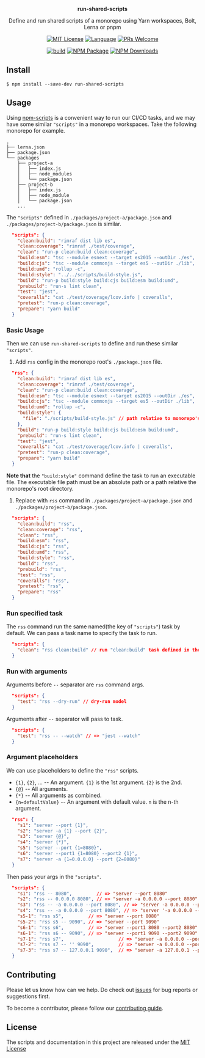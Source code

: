 <p align="center"><strong>run-shared-scripts</strong></p>
<p align="center">Define and run shared scripts of a monorepo using Yarn workspaces, Bolt, Lerna or pnpm</p>

<p align="center">
<a href="/LICENSE"><img src="https://img.shields.io/github/license/bubkoo/run-shared-scripts?style=flat-square" alt="MIT License"></a>
<a href="https://www.typescriptlang.org"><img alt="Language" src="https://img.shields.io/badge/language-TypeScript-blue.svg?style=flat-square"></a>
<a href="https://github.com/bubkoo/run-shared-scripts/pulls"><img alt="PRs Welcome" src="https://img.shields.io/badge/PRs-Welcome-brightgreen.svg?style=flat-square"></a>
</p>

<p align="center">
<a href="https://github.com/bubkoo/run-shared-scripts/actions/workflows/ci.yml"><img alt="build" src="https://img.shields.io/github/actions/workflow/status/bubkoo/run-shared-scripts/ci.yml?branch=master&logo=github&style=flat-square"></a>
<a href="https://www.npmjs.com/package/run-shared-scripts"><img alt="NPM Package" src="https://img.shields.io/npm/v/run-shared-scripts.svg?style=flat-square"></a>
<a href="https://www.npmjs.com/package/run-shared-scripts"><img alt="NPM Downloads" src="https://img.shields.io/npm/dm/run-shared-scripts?logo=npm&style=flat-square"></a>
</p>

## Install
```shell
$ npm install --save-dev run-shared-scripts
```

## Usage

Using [npm-scripts](https://docs.npmjs.com/misc/scripts) is a convenient way to run our CI/CD tasks, and we may have some similar `"scripts"` in a monorepo workspaces. Take the following monorepo for example.

```
.
├── lerna.json
├── package.json
└── packages
    ├── project-a
    │   ├── index.js
    │   ├── node_modules
    │   └── package.json
    ├── project-b
    │   ├── index.js
    │   ├── node_module
    │   └── package.json
    ...
```

The `"scripts"` defined in `./packages/project-a/package.json` and `./packages/project-b/package.json` is similar.

```json
  "scripts": {
    "clean:build": "rimraf dist lib es",
    "clean:coverage": "rimraf ./test/coverage",
    "clean": "run-p clean:build clean:coverage",
    "build:esm": "tsc --module esnext --target es2015 --outDir ./es",
    "build:cjs": "tsc --module commonjs --target es5 --outDir ./lib",
    "build:umd": "rollup -c",
    "build:style": "../../scripts/build-style.js",
    "build": "run-p build:style build:cjs build:esm build:umd",
    "prebuild": "run-s lint clean",
    "test": "jest",
    "coveralls": "cat ./test/coverage/lcov.info | coveralls",
    "pretest": "run-p clean:coverage",
    "prepare": "yarn build"
  }
```

### Basic Usage

Then we can use `run-shared-scripts` to define and run these similar `"scripts"`.

1. Add `rss` config in the monorepo root's `./package.json` file.
   
```json
  "rss": {
    "clean:build": "rimraf dist lib es",
    "clean:coverage": "rimraf ./test/coverage",
    "clean": "run-p clean:build clean:coverage",
    "build:esm": "tsc --module esnext --target es2015 --outDir ./es",
    "build:cjs": "tsc --module commonjs --target es5 --outDir ./lib",
    "build:umd": "rollup -c",
    "build:style": {
      "file": "./scripts/build-style.js" // path relative to monorepo's root directory
    },
    "build": "run-p build:style build:cjs build:esm build:umd",
    "prebuild": "run-s lint clean",
    "test": "jest",
    "coveralls": "cat ./test/coverage/lcov.info | coveralls",
    "pretest": "run-p clean:coverage",
    "prepare": "yarn build"
  }
```

**Note that** the `"build:style"` command define the task to run an executable file. The executable file path must be an absolute path or a path relative the monorepo's root directory.

1. Replace with `rss` command in `./packages/project-a/package.json` and `./packages/project-b/package.json`.

```json
  "scripts": {
    "clean:build": "rss",
    "clean:coverage": "rss",
    "clean": "rss",
    "build:esm": "rss",
    "build:cjs": "rss",
    "build:umd": "rss",
    "build:style": "rss",
    "build": "rss",
    "prebuild": "rss",
    "test": "rss",
    "coveralls": "rss",
    "pretest": "rss",
    "prepare": "rss"
  }
```

### Run specified task

The `rss` command run the same named(the key of `"scripts"`) task by default. We can pass a task name to specify the task to run.

```json
  "scripts": {
    "clean": "rss clean:build" // run "clean:build" task defined in the "rss" config
  }
```

### Run with arguments

Arguments before `--` separator are `rss` command args.

```json
  "scripts": {
    "test": "rss --dry-run" // dry-run model
  }
```

Arguments after  `--` separator will pass to task.

```json
  "scripts": {
    "test": "rss -- --watch" // => "jest --watch"
  }
```

### Argument placeholders

We can use placeholders to define the `"rss"` scripts.

- `{1}`, `{2}`, ... -- An argument. `{1}` is the 1st argument. `{2}` is the 2nd.
- `{@}` -- All arguments.
- `{*}` -- All arguments as combined.
- `{n=defaultValue}` -- An argument with default value. `n` is the n-th argument.

```json
  "rss": {
    "s1": "server --port {1}",
    "s2": "server -a {1} --port {2}",
    "s3": "server {@}",
    "s4": "server {*}",
    "s5": "server --port {1=8080}",
    "s6": "server --port1 {1=8080} --port2 {1}",
    "s7": "server -a {1=0.0.0.0} --port {2=8080}"
  }
```

Then pass your args in the `"scripts"`.

```json
  "scripts": {
    "s1": "rss -- 8080",         // => "server --port 8080"
    "s2": "rss -- 0.0.0.0 8080", // => "server -a 0.0.0.0 --port 8080"
    "s3": "rss -- -a 0.0.0.0 --port 8080", // => "server -a 0.0.0.0 --port 8080"
    "s4": "rss -- -a 0.0.0.0 --port 8080", // => "server '-a 0.0.0.0 --port 8080'"
    "s5-1": "rss s5",         // => "server --port 8080"
    "s5-2": "rss s5 -- 9090", // => "server --port 9090"
    "s6-1": "rss s6",         // => "server --port1 8080 --port2 8080"
    "s6-1": "rss s6 -- 9090", // => "server --port1 9090 --port2 9090"
    "s7-1": "rss s7",                    // => "server -a 0.0.0.0 --port 8080"
    "s7-2": "rss s7 -- '' 9090",         // => "server -a 0.0.0.0 --port 9090"
    "s7-3": "rss s7 -- 127.0.0.1 9090",  // => "server -a 127.0.0.1 --port 9090"
  }
```

## Contributing

Please let us know how can we help. Do check out [issues](https://github.com/bubkoo/run-shared-scripts/issues) for bug reports or suggestions first.

To become a contributor, please follow our [contributing guide](/CONTRIBUTING.md).

<!-- <a href="https://github.com/bubkoo/run-shared-scripts/graphs/contributors">
  <img src="/CONTRIBUTORS.svg" alt="Contributors" width="740" />
</a> -->


## License

The scripts and documentation in this project are released under the [MIT License](LICENSE)
